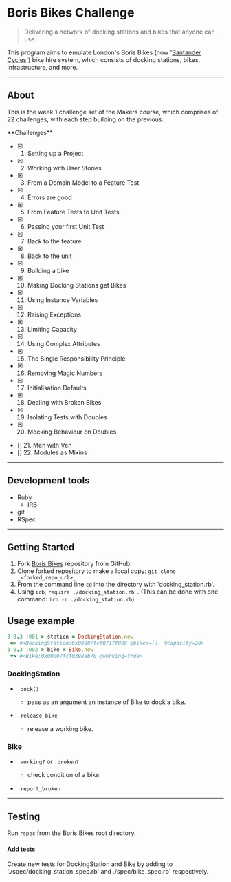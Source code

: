 # Boris Bikes Challenge

> Delivering a network of docking stations and bikes that anyone can use.

This program aims to emulate London's Boris Bikes (now '[Santander Cycles][santander cycles]') bike hire system, which consists of docking stations, bikes, infrastructure, and more.

[santander cycles]: https://tfl.gov.uk/modes/cycling/santander-cycles

***

## About

This is the week 1 challenge set of the Makers course, which comprises of 22 challenges, with each step building on the previous.

<detail>
  <summary>**Challenges**</summary>
  <p>

- [x] 1. Setting up a Project
- [x] 2. Working with User Stories
- [x] 3. From a Domain Model to a Feature Test
- [x] 4. Errors are good
- [x] 5. From Feature Tests to Unit Tests
- [x] 6. Passing your first Unit Test
- [x] 7. Back to the feature
- [x] 8. Back to the unit
- [x] 9. Building a bike
- [x] 10. Making Docking Stations get Bikes
- [x] 11. Using Instance Variables
- [x] 12. Raising Exceptions
- [x] 13. Limiting Capacity
- [x] 14. Using Complex Attributes
- [x] 15. The Single Responsibility Principle
- [x] 16. Removing Magic Numbers
- [x] 17. Initialisation Defaults
- [x] 18. Dealing with Broken Bikes
- [x] 19. Isolating Tests with Doubles
- [x] 20. Mocking Behaviour on Doubles
- [] 21. Men with Ven
- [] 22. Modules as Mixins
</p>
</detail>

***

## Development tools

- Ruby
  - IRB
- git
- RSpec

***

## Getting Started

1. Fork [Boris Bikes][boris bikes] repository from GitHub.
1. Clone forked repository to make a local copy: `git clone _<forked_repo_url>_`
1. From the command line `cd` into the directory with 'docking_station.rb'.
1. Using `irb`,  `require ./docking_station.rb `. (This can be done with one command: `irb -r ./docking_station.rb`)

[boris bikes]: https://github.com/J-son1/boris-bikes

## Usage example

```ruby
3.0.3 :001 > station = DockingStation.new
 => #<DockingStation:0x00007fcf0717f808 @bikes=[], @capacity=20> 
3.0.3 :002 > bike = Bike.new
 => #<Bike:0x00007fcf03988b70 @working=true> 
```

### DockingStation

- `.dock()`
  - pass as an argument an instance of Bike to dock a bike.

- `.release_bike`
  - release a working bike.

### Bike

- `.working?` or `.broken?`
   - check condition of a bike.

- `.report_broken`

***

## Testing

Run `rspec` from the Boris Bikes root directory.

#### Add tests
Create new tests for DockingStation and Bike by adding to './spec/docking_station_spec.rb' and ./spec/bike_spec.rb' respectively.